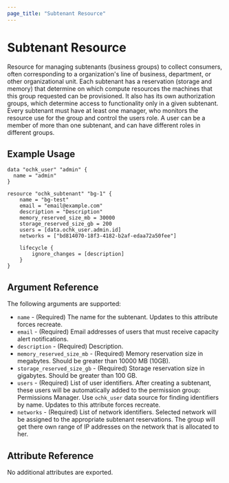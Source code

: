 ```yaml
---
page_title: "Subtenant Resource"
---
```


# Subtenant Resource

Resource for managing subtenants (business groups) to collect consumers, often corresponding to a organization's line of business, department, or other organizational unit. Each subtenant has a reservation (storage and memory) that determine on which compute resources the machines that this group requested can be provisioned. It also has its own authorization groups, which determine access to functionality only in a given subtenant. Every subtenant must have at least one manager, who monitors the resource use for the group and control the users role. A user can be a member of more than one subtenant, and can have different roles in different groups.
 

## Example Usage

```hcl
data "ochk_user" "admin" {
  name = "admin"
}

resource "ochk_subtenant" "bg-1" {
	name = "bg-test"
	email = "email@example.com"
	description = "Description"
	memory_reserved_size_mb = 30000
	storage_reserved_size_gb = 200
	users = [data.ochk_user.admin.id]
	networks = ["bd814070-18f3-4182-b2af-edaa72a50fee"]

	lifecycle {
		ignore_changes = [description]
	}
}
```

## Argument Reference

The following arguments are supported:

* `name` - (Required) The name for the subtenant. Updates to this attribute forces recreate.
* `email` - (Required) Email addresses of users that must receive capacity alert notifications.
* `description` - (Required) Description.
* `memory_reserved_size_mb` - (Required) Memory reservation size in megabytes. Should be greater than 10000 MB (10GB).
* `storage_reserved_size_gb` - (Required) Storage reservation size in gigabytes. Should be greater than 100 GB.
* `users` - (Required) List of user identifiers. After creating a subtenant, these users will be automatically added to the permission group: Permissions Manager. Use `ochk_user` data source for finding identifiers by name. Updates to this attribute forces recreate.
* `networks` - (Required) List of network identifiers. Selected network will be assigned to the appropriate subtenant reservations. The group will get there own range of IP addresses on the network that is allocated to her. 
  
## Attribute Reference

No additional attributes are exported. 
 
